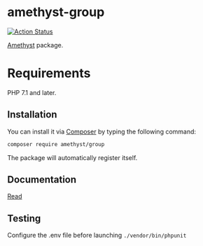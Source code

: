 # amethyst-group

[![Action Status](https://github.com/amethyst-php/group/workflows/test/badge.svg)](https://github.com/amethyst-php/group/actions)

[Amethyst](https://github.com/amethyst-php) package.

# Requirements

PHP 7.1 and later.

## Installation

You can install it via [Composer](https://getcomposer.org/) by typing the following command:

```bash
composer require amethyst/group
```

The package will automatically register itself.

## Documentation

[Read](docs/index.md)

## Testing

Configure the .env file before launching `./vendor/bin/phpunit`
